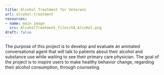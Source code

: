 ```yaml
---
title: Alcohol Treatment for Veterans
url: alcohol-treatment
resources:
- name: main image
  src: AlcoholTreatment_files/VA_Alcohol.png
draft: false
---
```


The purpose of this project is to develop and evaluate an animated conversational agent that will talk to patients about their alcohol and substance use while waiting to see their primary care physician. The goal of the project is to inspire users to make healthy behavior change, regarding their alcohol consumption, through counseling.


